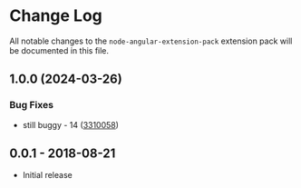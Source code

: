 # Change Log
All notable changes to the `node-angular-extension-pack` extension pack will be documented in this file.

## 1.0.0 (2024-03-26)


### Bug Fixes

* still buggy - 14 ([3310058](https://github.com/ITMCdev/vscode-extensions/commit/3310058b0fa82ef15cbcb983946897a2c09a98f6))

## 0.0.1 - 2018-08-21
- Initial release
